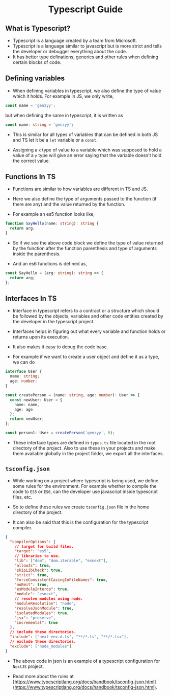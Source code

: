 <div align=center>
    <h1>Typescript Guide</h1>
</div>

## What is Typescript?

- Typescript is a language created by a team from Microsoft.
- Typescript is a language similar to javascript but is more strict and tells the developer or debugger everything about the code.
- It has better type definations, generics and other rules when defining certain blocks of code.

## Defining variables

- When defining variables in typescript, we also define the type of value which it holds. For example in JS, we only write,

```javascript
const name = 'genzyy';
```

but when defining the same in typescript, it is written as

```typescript
const name: string = 'genzyy';
```

- This is similar for all types of variables that can be defined in both JS and TS let it be a `let` variable or a `const`.

- Assigning a `x` type of value to a variable which was supposed to hold a value of a `y` type will give an error saying that the variable doesn't hold the correct value.

## Functions In TS

- Functions are similar to how variables are different in TS and JS.

- Here we also define the type of arguments passed to the function (if there are any) and the value returned by the function.

- For example an es5 function looks like,

```typescript
function SayHello(name: string): string {
  return arg;
}
```

- So if we see the above code block we define the type of value returned by the function after the function parenthesis and type of arguments inside the parenthesis.

- And an es6 functions is defined as,

```typescript
const SayHello = (arg: string): string => {
  return arg;
};
```

## Interfaces In TS

- Interface in typescript refers to a contract or a structure which should be followed by the objects, variables and other code entities created by the developer in the typescript project.
- Interfaces helps in figuring out what every variable and function holds or returns upon its execution.
- It also makes it easy to debug the code base.

- For example if we want to create a user object and define it as a type, we can do

```typescript
interface User {
  name: string;
  age: number;
}

const createPerson = (name: string, age: number): User => {
  const newUser: User = {
    name: name,
    age: age
  };
  return newUser;
};

const person1: User = createPerson('genzyy', 0);
```

- These interface types are defined in `types.ts` file located in the root directory of the project. Also to use these in your projects and make them available globally in the project folder, we export all the interfaces.

## `tsconfig.json`

- While working on a project where typescript is being used, we define some rules for the environment. For example whether to compile the code to `ES5` or `ES6`, can the developer use javascript inside typescript files, etc.

- So to define these rules we create `tsconfig.json` file in the home directory of the project.

- It can also be said that this is the configuration for the typescript compiler.

```json
{
  "compilerOptions": {
    // target for build files.
    "target": "es5",
    // libraries to use.
    "lib": ["dom", "dom.iterable", "esnext"],
    "allowJs": true,
    "skipLibCheck": true,
    "strict": true,
    "forceConsistentCasingInFileNames": true,
    "noEmit": true,
    "esModuleInterop": true,
    "module": "esnext",
    // resolve modules using node.
    "moduleResolution": "node",
    "resolveJsonModule": true,
    "isolatedModules": true,
    "jsx": "preserve",
    "incremental": true
  },
  // include these directories.
  "include": ["next-env.d.ts", "**/*.ts", "**/*.tsx"],
  // exclude these directories.
  "exclude": ["node_modules"]
}
```

- The above code in json is an example of a typescript configuration for `NextJS` project.

- Read more about the rules at [https://www.typescriptlang.org/docs/handbook/tsconfig-json.html](https://www.typescriptlang.org/docs/handbook/tsconfig-json.html).
